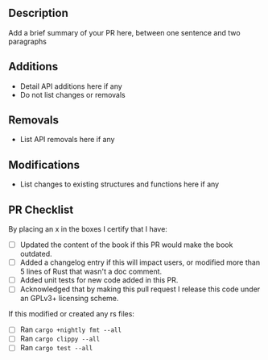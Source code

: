 ## Description

Add a brief summary of your PR here, between one sentence and two paragraphs

## Additions

- Detail API additions here if any
- Do not list changes or removals

## Removals

- List API removals here if any

## Modifications

- List changes to existing structures and functions here if any

## PR Checklist

By placing an x in the boxes I certify that I have:

- [ ] Updated the content of the book if this PR would make the book outdated.
- [ ] Added a changelog entry if this will impact users, or modified more than 5 lines of Rust that wasn't a doc comment.
- [ ] Added unit tests for new code added in this PR.
- [ ] Acknowledged that by making this pull request I release this code under an GPLv3+ licensing scheme.

If this modified or created any rs files:

- [ ] Ran `cargo +nightly fmt --all`
- [ ] Ran `cargo clippy --all`
- [ ] Ran `cargo test --all`
